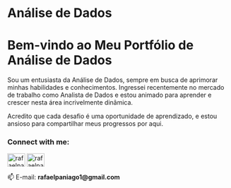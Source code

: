 <h1 align="left">Análise de Dados</h1>

# Bem-vindo ao Meu Portfólio de Análise de Dados

Sou um entusiasta da Análise de Dados, sempre em busca de aprimorar minhas habilidades e conhecimentos. Ingressei recentemente no mercado de trabalho como Analista de Dados e estou animado para aprender e crescer nesta área incrivelmente dinâmica.

Acredito que cada desafio é uma oportunidade de aprendizado, e estou ansioso para compartilhar meus progressos por aqui.

<h3 align="left">Connect with me:</h3>
<p align="left">
<a href="https://linkedin.com/in/rafaelpaniago1" target="blank"><img align="center" src="https://raw.githubusercontent.com/rahuldkjain/github-profile-readme-generator/master/src/images/icons/Social/linked-in-alt.svg" alt="rafaelpaniago1" height="30" width="40" /></a>
<a href="https://instagram.com/rafaelpaniago" target="blank"><img align="center" src="https://raw.githubusercontent.com/rahuldkjain/github-profile-readme-generator/master/src/images/icons/Social/instagram.svg" alt="rafaelpaniago" height="30" width="40" /></a>
</p> 📫 E-mail: <b>rafaelpaniago1@gmail.com</b>

